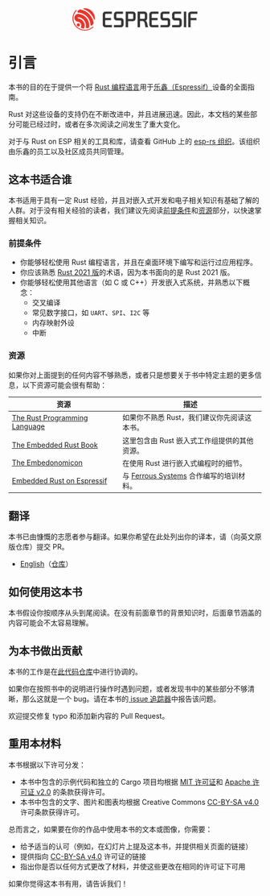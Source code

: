 <p style="text-align:center;"><img src="./assets/esp-logo-black.svg" width="50%"></p>

# 引言

本书的目的在于提供一个将 [Rust 编程语言][rust]用于[乐鑫（Espressif）][espressif]设备的全面指南。

Rust 对这些设备的支持仍在不断改进中，并且进展迅速。因此，本文档的某些部分可能已经过时，或者在多次阅读之间发生了重大变化。

对于与 Rust on ESP 相关的工具和库，请查看 GitHub 上的 [esp-rs 组织][esp-rs]。该组织由乐鑫的员工以及社区成员共同管理。

[rust]: https://www.rust-lang.org/
[espressif]: https://espressif.com/
[esp-rs]: https://github.com/esp-rs/

## 这本书适合谁

本书适用于具有一定 Rust 经验，并且对嵌入式开发和电子相关知识有基础了解的人群。对于没有相关经验的读者，我们建议先阅读[前提条件][prerequisites]和[资源][resources]部分，以快速掌握相关知识。

[prerequisites]: #前提条件
[resources]: #资源

### 前提条件

- 你能够轻松使用 Rust 编程语言，并且在桌面环境下编写和运行过应用程序。
- 你应该熟悉 [Rust 2021 版][rust-2021]的术语，因为本书面向的是 Rust 2021 版。
- 你能够轻松使用其他语言（如 C 或 C++）开发嵌入式系统，并熟悉以下概念：
  - 交叉编译
  - 常见数字接口，如 `UART`、`SPI`、`I2C` 等
  - 内存映射外设
  - 中断

[rust-2021]: https://doc.rust-lang.org/edition-guide/rust-2021/index.html

### 资源

如果你对上面提到的任何内容不够熟悉，或者只是想要关于书中特定主题的更多信息，以下资源可能会很有帮助：

| 资源                                         | 描述                                                       |
| -------------------------------------------- | ---------------------------------------------------------- |
| [The Rust Programming Language][rust-book]                | 如果你不熟悉 Rust，我们建议你先阅读这本书。                   |
| [The Embedded Rust Book][embedded-rust-book]         | 这里包含由 Rust 嵌入式工作组提供的其他资源。 |
| [The Embedonomicon][embedonomicon]                  | 在使用 Rust 进行嵌入式编程时的细节。                         |
| [Embedded Rust on Espressif][std-training]   | 与 [Ferrous Systems][ferrous-systems] 合作编写的培训材料。   |

[rust-book]: https://doc.rust-lang.org/book/
[embedded-rust-book]: https://docs.rust-embedded.org/book/index.html
[embedonomicon]: https://docs.rust-embedded.org/embedonomicon/
[std-training]: https://esp-rs.github.io/std-training/
[ferrous-systems]: https://ferrous-systems.com/

## 翻译

本书已由慷慨的志愿者参与翻译。如果你希望在此处列出你的译本，请（向英文原版仓库）提交 PR。

- [English](https://esp-rs.github.io/book/)（[仓库](https://github.com/esp-rs/book)）

## 如何使用这本书

本书假设你按顺序从头到尾阅读。在没有前面章节的背景知识时，后面章节涵盖的内容可能会不太容易理解。

## 为本书做出贡献

本书的工作是在[此代码仓库][book-repository]中进行协调的。

如果你在按照书中的说明进行操作时遇到问题，或者发现书中的某些部分不够清晰，那么这就是一个 bug。请在本书的[ issue 追踪器][book-issues]中报告该问题。

欢迎提交修复 typo 和添加新内容的 Pull Request。

[book-issues]: https://github.com/esp-rs/book/issues/
[book-repository]: https://github.com/esp-rs/book

## 重用本材料

本书根据以下许可分发：

- 本书中包含的示例代码和独立的 Cargo 项目均根据 [MIT 许可证][mit-license]和 [Apache 许可证 v2.0][apache-license] 的条款获得许可。
- 本书中包含的文字、图片和图表均根据 Creative Commons [CC-BY-SA v4.0][cc-license] 许可条款获得许可。

总而言之，如果要在你的作品中使用本书的文本或图像，你需要：

- 给予适当的认可（例如，在幻灯片上提及这本书，并提供相关页面的链接）
- 提供指向 [CC-BY-SA v4.0][cc-license] 许可证的链接
- 指出你是否以任何方式更改了材料，并使这些更改在相同的许可证下可用

如果你觉得这本书有用，请告诉我们！

[mit-license]: https://opensource.org/licenses/MIT
[apache-license]: http://www.apache.org/licenses/LICENSE-2.0
[cc-license]: https://creativecommons.org/licenses/by-sa/4.0/legalcode
